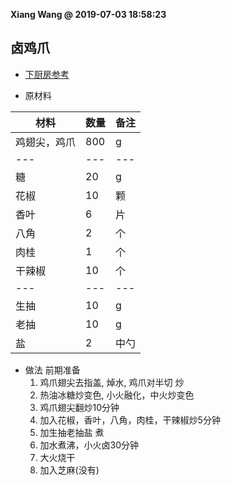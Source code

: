 **Xiang Wang @ 2019-07-03 18:58:23**

## 卤鸡爪
* [下厨房参考](https://www.meishij.net/zuofa/lujizhua_35.html)

* 原材料

材料|数量|备注
---|---|---
鸡翅尖，鸡爪|800|g
---|---|---
糖|20|g
花椒|10|颗
香叶|6|片
八角|2|个
肉桂|1|个
干辣椒|10|个
---|---|---
生抽|10|g
老抽|10|g
盐|2|中勺


* 做法
前期准备
    1. 鸡爪翅尖去指盖, 焯水, 鸡爪对半切
炒
    2. 热油冰糖炒变色, 小火融化，中火炒变色
    3. 鸡爪翅尖翻炒10分钟
    4. 加入花椒，香叶，八角，肉桂，干辣椒炒5分钟
    5. 加生抽老抽盐
煮
    6. 加水煮沸，小火卤30分钟
    7. 大火烧干
    8. 加入芝麻(没有)
